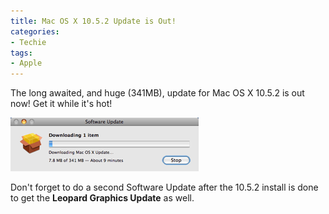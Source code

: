 ```yaml
---
title: Mac OS X 10.5.2 Update is Out!
categories:
- Techie
tags:
- Apple
---
```


The long awaited, and huge (341MB), update for Mac OS X 10.5.2 is out now! Get it while it's hot!

[![osx-update.gif](/assets/posts/2008/osx-update-small1.gif)](/assets/posts/2008/osx-update1.gif)

Don't forget to do a second Software Update after the 10.5.2 install is done to get the **Leopard Graphics Update** as well.

